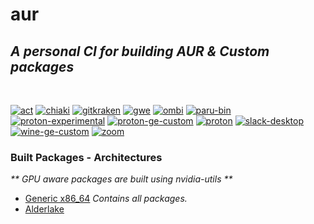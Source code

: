 # aur 
## <i>A personal CI for building AUR & Custom packages</i>
<br>

[![act](https://github.com/highkeep/aur/actions/workflows/act.yml/badge.svg)](https://github.com/highkeep/aur/actions/workflows/act.yml)
[![chiaki](https://github.com/highkeep/aur/actions/workflows/chiaki.yml/badge.svg)](https://github.com/highkeep/aur/actions/workflows/chiaki.yml)
[![gitkraken](https://github.com/highkeep/aur/actions/workflows/gitkraken.yml/badge.svg)](https://github.com/highkeep/aur/actions/workflows/gitkraken.yml)
[![gwe](https://github.com/highkeep/aur/actions/workflows/gwe.yml/badge.svg)](https://github.com/highkeep/aur/actions/workflows/gwe.yml)
[![ombi](https://github.com/highkeep/aur/actions/workflows/ombi.yml/badge.svg)](https://github.com/highkeep/aur/actions/workflows/ombi.yml)
[![paru-bin](https://github.com/highkeep/aur/actions/workflows/paru-bin.yml/badge.svg)](https://github.com/highkeep/aur/actions/workflows/paru-bin.yml)
[![proton-experimental](https://github.com/highkeep/aur/actions/workflows/proton-experimental.yml/badge.svg)](https://github.com/highkeep/aur/actions/workflows/proton-experimental.yml)
[![proton-ge-custom](https://github.com/highkeep/aur/actions/workflows/proton-ge-custom.yml/badge.svg)](https://github.com/highkeep/aur/actions/workflows/proton-ge-custom.yml)
[![proton](https://github.com/highkeep/aur/actions/workflows/proton.yml/badge.svg)](https://github.com/highkeep/aur/actions/workflows/proton.yml)
[![slack-desktop](https://github.com/highkeep/aur/actions/workflows/slack-desktop.yml/badge.svg)](https://github.com/highkeep/aur/actions/workflows/slack-desktop.yml)
[![wine-ge-custom](https://github.com/highkeep/aur/actions/workflows/wine-ge-custom.yml/badge.svg)](https://github.com/highkeep/aur/actions/workflows/wine-ge-custom.yml)
[![zoom](https://github.com/highkeep/aur/actions/workflows/zoom.yml/badge.svg)](https://github.com/highkeep/aur/actions/workflows/zoom.yml)
<br>

### <b>Built Packages - Architectures</b>
<i>** GPU aware packages are built using nvidia-utils **</i>

 - [Generic x86_64](https://github.com/highkeep/aur/releases/tag/generic_x86_64) <i>Contains all packages.</i>
 - [Alderlake](https://github.com/highkeep/aur/releases/tag/alderlake)


<!-- ## Acknowledgements

 - [Google](https://google.com)
 - [loathingKernel](https://github.com/loathingKernel)
     - Started with bulding proton locally and ended with learning actions based on their PKGBUILDs repo. -->
